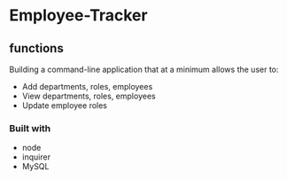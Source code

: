 # Employee-Tracker 

## functions
Building a command-line application that at a minimum allows the user to:
  * Add departments, roles, employees
  * View departments, roles, employees
  * Update employee roles

### Built with
* node  
* inquirer 
* MySQL